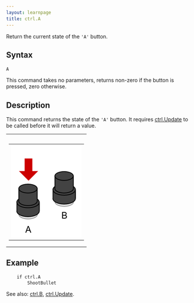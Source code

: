 ```yaml
---
layout: learnpage
title: ctrl.A
--- 
```


Return the current state of the `'A'` button.

## Syntax

    A

This command takes no parameters, returns non-zero if the button is
pressed, zero otherwise.

## Description

This command returns the state of the `'A'` button. It requires
[ctrl.Update](ctrl.Update.html) to be called before it will return a
value.

<table>
<col width="100%" />
<tbody>
<tr class="odd">
<td align="left"><table>
<caption> </caption>
<tbody>
<tr class="odd">
<td align="left"><img src="attachments/15401021/15302767.png" /></td>
</tr>
</tbody>
</table></td>
</tr>
</tbody>
</table>

## Example

        if ctrl.A
            ShootBullet

See also: [ctrl.B](ctrl.B.html), [ctrl.Update](ctrl.Update.html).
